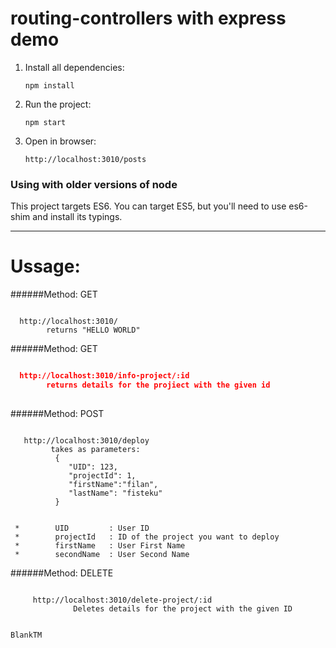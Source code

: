 # routing-controllers with express demo

1. Install all dependencies:

    `npm install`
    
2. Run the project:

    `npm start`

3. Open in browser:
 
    `http://localhost:3010/posts`

### Using with older versions of node

This project targets ES6. 
You can target ES5, but you'll need to use es6-shim and install its typings.


__________________________________________________________________________

# Ussage: 


######Method: GET
```json5

  http://localhost:3010/ 
        returns "HELLO WORLD"

```
######Method: GET
```json

  http://localhost:3010/info-project/:id
        returns details for the projiect with the given id
    
   ``` 
   
   ######Method: POST
   ```json5

      http://localhost:3010/deploy
            takes as parameters:
             {
                "UID": 123,               
                "projectId": 1,           
                "firstName":"filan",     
                "lastName": "fisteku"        
             }
    
    
    *        UID         : User ID 
    *        projectId   : ID of the project you want to deploy
    *        firstName   : User First Name
    *        secondName  : User Second Name

```
######Method: DELETE
```json5

     http://localhost:3010/delete-project/:id
              Deletes details for the project with the given ID
             

```


`BlankTM`